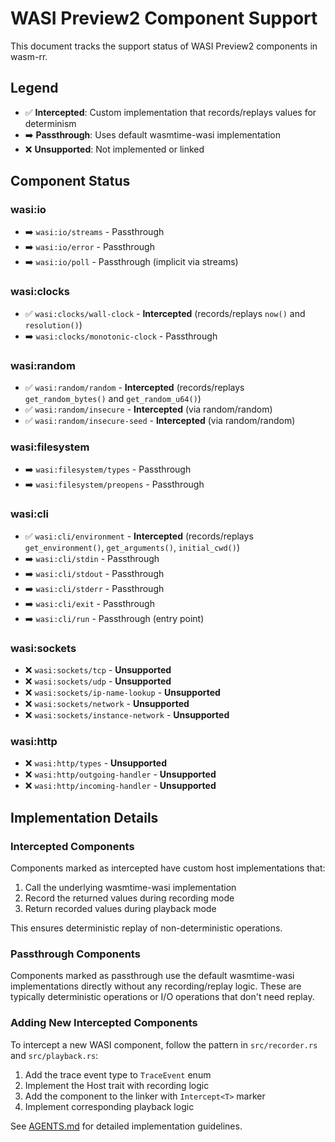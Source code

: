 # WASI Preview2 Component Support

This document tracks the support status of WASI Preview2 components in wasm-rr.

## Legend

- ✅ **Intercepted**: Custom implementation that records/replays values for determinism
- ➡️ **Passthrough**: Uses default wasmtime-wasi implementation
- ❌ **Unsupported**: Not implemented or linked

## Component Status

### wasi:io
- ➡️ `wasi:io/streams` - Passthrough
- ➡️ `wasi:io/error` - Passthrough
- ➡️ `wasi:io/poll` - Passthrough (implicit via streams)

### wasi:clocks
- ✅ `wasi:clocks/wall-clock` - **Intercepted** (records/replays `now()` and `resolution()`)
- ➡️ `wasi:clocks/monotonic-clock` - Passthrough

### wasi:random
- ✅ `wasi:random/random` - **Intercepted** (records/replays `get_random_bytes()` and `get_random_u64()`)
- ✅ `wasi:random/insecure` - **Intercepted** (via random/random)
- ✅ `wasi:random/insecure-seed` - **Intercepted** (via random/random)

### wasi:filesystem
- ➡️ `wasi:filesystem/types` - Passthrough
- ➡️ `wasi:filesystem/preopens` - Passthrough

### wasi:cli
- ✅ `wasi:cli/environment` - **Intercepted** (records/replays `get_environment()`, `get_arguments()`, `initial_cwd()`)
- ➡️ `wasi:cli/stdin` - Passthrough
- ➡️ `wasi:cli/stdout` - Passthrough
- ➡️ `wasi:cli/stderr` - Passthrough
- ➡️ `wasi:cli/exit` - Passthrough
- ➡️ `wasi:cli/run` - Passthrough (entry point)

### wasi:sockets
- ❌ `wasi:sockets/tcp` - **Unsupported**
- ❌ `wasi:sockets/udp` - **Unsupported**
- ❌ `wasi:sockets/ip-name-lookup` - **Unsupported**
- ❌ `wasi:sockets/network` - **Unsupported**
- ❌ `wasi:sockets/instance-network` - **Unsupported**

### wasi:http
- ❌ `wasi:http/types` - **Unsupported**
- ❌ `wasi:http/outgoing-handler` - **Unsupported**
- ❌ `wasi:http/incoming-handler` - **Unsupported**

## Implementation Details

### Intercepted Components

Components marked as intercepted have custom host implementations that:
1. Call the underlying wasmtime-wasi implementation
2. Record the returned values during recording mode
3. Return recorded values during playback mode

This ensures deterministic replay of non-deterministic operations.

### Passthrough Components

Components marked as passthrough use the default wasmtime-wasi implementations directly without any recording/replay logic. These are typically deterministic operations or I/O operations that don't need replay.

### Adding New Intercepted Components

To intercept a new WASI component, follow the pattern in `src/recorder.rs` and `src/playback.rs`:
1. Add the trace event type to `TraceEvent` enum
2. Implement the Host trait with recording logic
3. Add the component to the linker with `Intercept<T>` marker
4. Implement corresponding playback logic

See [AGENTS.md](AGENTS.md) for detailed implementation guidelines.
